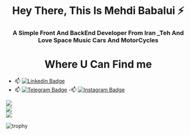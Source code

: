  <h1 align="center">Hey There, This Is Mehdi Babalui ⚡</h1>
 <h3 align="center">A Simple Front And BackEnd Developer From Iran _Teh And Love Space Music Cars And MotorCycles </h1>

 <h1 align="center">Where U Can Find me </h1>

- :mailbox: [![Linkedin Badge](https://img.shields.io/badge/-MehdiBabalui-blue?style=flat&logo=Linkedin&logoColor=white)](https://www.linkedin.com/in/mahdi-babalui-554009260 )
 - :mailbox: [![Telegram Badge](https://img.shields.io/badge/-MehdiBabalui-green?style=flat&logo=Telegram&logoColor=white)](https://www.telegram.com/Mrm20201 )
   -:mailbox: [![Instagram Badge](https://img.shields.io/badge/-MehdiBabalui-purple?style=flat&logo=Instagram&logoColor=white)](https://www.instagram.com/Mahdi_Babalui )


![](https://github-readme-stats.vercel.app/api?username=mahdimrm&theme=dark&hide_border=false&include_all_commits=true&count_private=true)<br/>
![](https://github-readme-streak-stats.herokuapp.com/?user=mahdimrm&theme=dark&hide_border=false)<br/>
![](https://github-readme-stats.vercel.app/api/top-langs/?username=mahdimrm&theme=dark&hide_border=false&include_all_commits=true&count_private=true&layout=compact&langs_count=15)

![trophy](https://github-profile-trophy.vercel.app/?username=mahdimrm)
<!--
**mahdimrm/mahdimrm** is a ✨ _special_ ✨ repository because its `README.md` (this file) appears on your GitHub profile.

Here are some ideas to get you started:

- 🔭 I’m currently working on ...
- 🌱 I’m currently learning ...
- 👯 I’m looking to collaborate on ...
- 🤔 I’m looking for help with ...
- 💬 Ask me about ...
- 📫 How to reach me: ...
- 😄 Pronouns: ...
- ⚡ Fun fact: ...
-->
